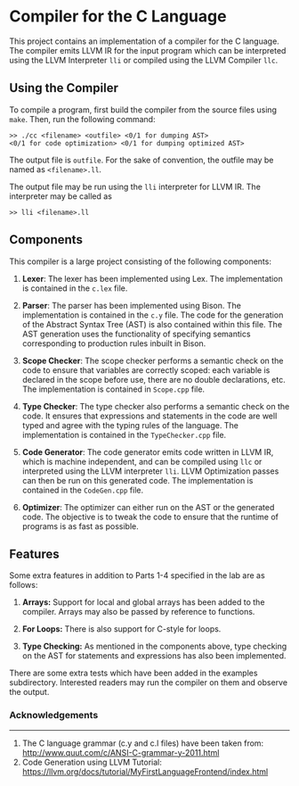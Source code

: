 
# Compiler for the C Language 
This project contains an implementation of a compiler for the C language. The compiler emits LLVM IR for the input program which can be interpreted using the LLVM Interpreter ```lli``` or compiled using the LLVM Compiler ```llc```.

## Using the Compiler 
To compile a program, first build the compiler from the source files using ```make```. Then, run the following command: 

    >> ./cc <filename> <outfile> <0/1 for dumping AST> 
    <0/1 for code optimization> <0/1 for dumping optimized AST>

The output file is ```outfile```. For the sake of convention, the outfile may be named as ```<filename>.ll```. 

The output file may be run using the ```lli``` interpreter for LLVM IR. The interpreter may be called as

    >> lli <filename>.ll

## Components
This compiler is a large project consisting of the following components:

1. **Lexer**: The lexer has been implemented using Lex. The implementation is contained in the ```c.lex``` file.

2. **Parser**: The parser has been implemented using Bison. The implementation is contained in the ```c.y``` file. The code for the generation of the Abstract Syntax Tree (AST) is also contained within this file. The AST generation uses the functionality of specifying semantics corresponding to production rules inbuilt in Bison.

3. **Scope Checker**: The scope checker performs a semantic check on the code to ensure that variables are correctly scoped: each variable is declared in the scope before use, there are no double declarations, etc. The implementation is contained in ```Scope.cpp``` file. 

4. **Type Checker**: The type checker also performs a semantic check on the code. It ensures that expressions and statements in the code are well typed and agree with the typing rules of the language. The implementation is contained in the ```TypeChecker.cpp``` file. 

5. **Code Generator**: The code generator emits code written in LLVM IR, which is machine independent, and can be compiled using ```llc``` or interpreted using the LLVM interpreter ```lli```. LLVM Optimization passes can then be run on this generated code. The implementation is contained in the ```CodeGen.cpp``` file. 

6. **Optimizer**: The optimizer can either run on the AST or the generated code. The objective is to tweak the code to ensure that the runtime of programs is as fast as possible. 

## Features 
Some extra features in addition to Parts 1-4 specified in the lab are as follows:

1. **Arrays:** Support for local and global arrays has been added to the compiler. Arrays may also be passed by reference to functions. 

2. **For Loops:** There is also support for C-style for loops. 

3. **Type Checking:** As mentioned in the components above, type checking on the AST for statements and expressions has also been implemented. 

There are some extra tests which have been added in the examples subdirectory. Interested readers may run the compiler on them and observe the output.

### Acknowledgements
---
1. The C language grammar (c.y and c.l files) have been taken from: http://www.quut.com/c/ANSI-C-grammar-y-2011.html
2. Code Generation using LLVM Tutorial: https://llvm.org/docs/tutorial/MyFirstLanguageFrontend/index.html
